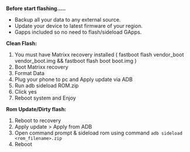 **Before start flashing.....**
- Backup all your data to any external source. 
- Update your device to latest firmware of your region.
- Gapps included so no need to flash/sideload GApps.

**Clean Flash:**
1. You must have Matrixx recovery installed ( fastboot flash vendor_boot vendor_boot.img && fastboot flash boot boot.img )
2. Boot Matrixx recovery
3. Format Data
4. Plug your phone to pc and Apply update via ADB
5. Run adb sideload ROM.zip
6. Click yes
7. Reboot system and Enjoy

**Rom Update/Dirty flash:**
1. Reboot to recovery
2. Apply update > Apply from ADB
3. Open command prompt & sideload rom using command ```adb sideload <rom_filename>.zip```
4. Reboot
